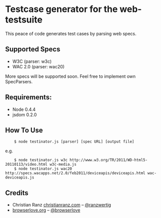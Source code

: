 Testcase generator for the web-testsuite
==========================================================

This peace of code generates test cases by parsing 
web specs.

## Supported Specs

- W3C (parser: w3c)
- WAC 2.0 (parser: wac20)

More specs will be supported soon. Feel free to implement own SpecParsers.

## Requirements:

- Node 0.4.4
- jsdom 0.2.0

## How To Use

		$ node testinator.js [parser] [spec URL] [output file]
		
e.g.

		$ node testinator.js w3c http://www.w3.org/TR/2011/WD-html5-20110113/video.html w3c-media.js
		$ node testinator.js wac20 http://specs.wacapps.net/2.0/feb2011/deviceapis/deviceapis.html wac-deviceapis.js
		
## Credits

- Christian Ranz [christianranz.com](http://christianranz.com) – [@ranzwertig](http://twitter.com/ranzwertig)
- [browserlove.org](http://blog.browserlove.org) – [@browserlove](http://twitter.com/browserlove)
